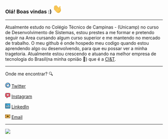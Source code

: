 <!--
**LuccasTraumer/luccastraumer** is a ✨ _special_ ✨ repository because its `README.md` (this file) appears on your GitHub profile.

Here are some ideas to get you started:

- 🔭 I’m currently working on ...
- 🌱 I’m currently learning ...
- 👯 I’m looking to collaborate on ...
- 🤔 I’m looking for help with ...
- 💬 Ask me about ...
- 📫 How to reach me: ...
- 😄 Pronouns: ...
- ⚡ Fun fact: ...
-->


### Olá! Boas vindas :) <img src="https://raw.githubusercontent.com/LuccasTraumer/luccastraumer/main/assets/Hi.gif" width="30px">

---

Atualmente estudo no Colégio Técnico de Campinas - (Unicamp) no curso de Desenvolvimento de Sistemas, estou prestes a me formar e pretendo seguir na Area cursando algum curso superior e me mantendo no mercado de trabalho. O meu github é onde hospedo meu codigo quando estou aprendendo algo ou desenvolvendo, para que eu possar ver a minha tragetoria. Atualmente estou crescendo e atuando na melhor empresa de tecnologia do Brasil(na minha opnião :grimacing:) que é a [CI&T](https://ciandt.com/). 

---

Onde me encontrar? :mag:  

<a href="https://twitter.com/luccastraumer/"><img src="https://raw.githubusercontent.com/LuccasTraumer/luccastraumer/main/assets/twitter.png" width="16"></img></a> [Twitter](https://twitter.com/luccastraumer)   

<a href="https://www.instagram.com/luccastraumer/"><img src="https://raw.githubusercontent.com/LuccasTraumer/luccastraumer/main/assets/instagram.png" width="16"></img></a> [Instagram](https://www.instagram.com/luccastraumer)  

<a href="https://www.linkedin.com/in/lucassjesus"><img src="https://raw.githubusercontent.com/LuccasTraumer/luccastraumer/main/assets/linkedin.png" width="16"></img></a> [LinkedIn](https://www.linkedin.com/in/lucassjesus)  

<a href="mailto:lucassj.dev@gmail.com"><img src="https://raw.githubusercontent.com/LuccasTraumer/luccastraumer/main/assets/email.png" width="16"></img></a> [Email](mailto:lucassj.dev@gmail.com)  

---  

![](https://komarev.com/ghpvc/?username=luccastraumer&color=blue&style=flat)


